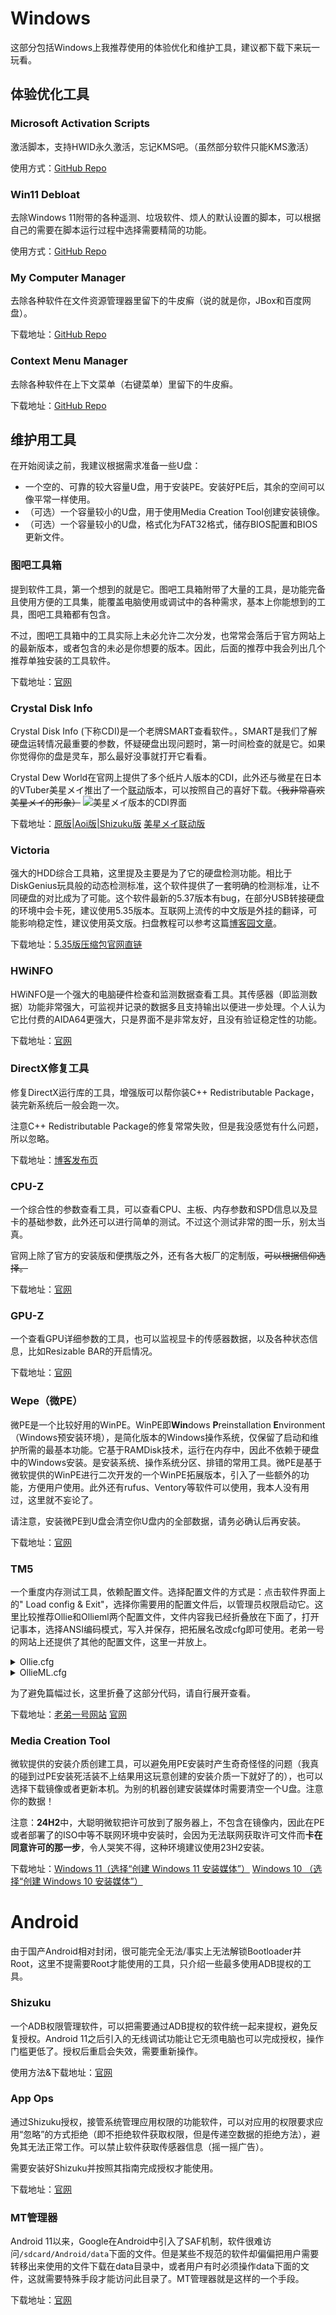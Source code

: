 # Windows
这部分包括Windows上我推荐使用的体验优化和维护工具，建议都下载下来玩一玩看。
## 体验优化工具
### Microsoft Activation Scripts
激活脚本，支持HWID永久激活，忘记KMS吧。（虽然部分软件只能KMS激活）

使用方式：[GitHub Repo](https://github.com/massgravel/Microsoft-Activation-Scripts)
### Win11 Debloat
去除Windows 11附带的各种遥测、垃圾软件、烦人的默认设置的脚本，可以根据自己的需要在脚本运行过程中选择需要精简的功能。

使用方式：[GitHub Repo](https://github.com/Raphire/Win11Debloat)
### My Computer Manager
去除各种软件在文件资源管理器里留下的牛皮癣（说的就是你，JBox和百度网盘）。

下载地址：[GitHub Repo](https://github.com/1357310795/MyComputerManager)
### Context Menu Manager
去除各种软件在上下文菜单（右键菜单）里留下的牛皮癣。

下载地址：[GitHub Repo](https://github.com/BluePointLilac/ContextMenuManager)
## 维护用工具
在开始阅读之前，我建议根据需求准备一些U盘：
- 一个空的、可靠的较大容量U盘，用于安装PE。安装好PE后，其余的空间可以像平常一样使用。
- （可选）一个容量较小的U盘，用于使用Media Creation Tool创建安装镜像。
- （可选）一个容量较小的U盘，格式化为FAT32格式，储存BIOS配置和BIOS更新文件。
### 图吧工具箱
提到软件工具，第一个想到的就是它。图吧工具箱附带了大量的工具，是功能完备且使用方便的工具集，能覆盖电脑使用或调试中的各种需求，基本上你能想到的工具，图吧工具箱都有包含。

不过，图吧工具箱中的工具实际上未必允许二次分发，也常常会落后于官方网站上的最新版本，或者包含的未必是你想要的版本。因此，后面的推荐中我会列出几个推荐单独安装的工具软件。

下载地址：[官网](https://www.tbtool.cn)

### Crystal Disk Info
Crystal Disk Info (下称CDI)是一个老牌SMART查看软件。，SMART是我们了解硬盘运转情况最重要的参数，怀疑硬盘出现问题时，第一时间检查的就是它。如果你觉得你的盘是灵车，那么最好没事就打开它看看。

Crystal Dew World在官网上提供了多个纸片人版本的CDI，此外还与微星在日本的VTuber美星メイ推出了一个[联动](https://jp.msi.com/Landing/mihoshimei/nb#crystaldewworld)版本，可以按照自己的喜好下载。~~（我非常喜欢美星メイ的形象）~~
![美星メイ版本的CDI界面](/res/01/CDIMainUI.png)

下载地址：[原版|Aoi版|Shizuku版](https://crystalmark.info/en/software/crystaldiskinfo/)  [美星メイ联动版](https://msi.gm/S963768D)

### Victoria
强大的HDD综合工具箱，这里提及主要是为了它的硬盘检测功能。相比于DiskGenius玩具般的动态检测标准，这个软件提供了一套明确的检测标准，让不同硬盘的对比成为了可能。这个软件最新的5.37版本有bug，在部分USB转接硬盘的环境中会卡死，建议使用5.35版本。互联网上流传的中文版是外挂的翻译，可能影响稳定性，建议使用英文版。扫盘教程可以参考这篇[博客园文章](https://www.cnblogs.com/kjcy8/p/17037779.html)。

下载地址：[5.35版压缩包官网直链](https://hdd.by/Victoria/Victoria535.zip)
### HWiNFO
HWiNFO是一个强大的电脑硬件检查和监测数据查看工具。其传感器（即监测数据）功能非常强大，可监视并记录的数据多且支持输出以便进一步处理。个人认为它比付费的AIDA64更强大，只是界面不是非常友好，且没有验证稳定性的功能。

下载地址：[官网](https://www.hwinfo.com/download/)

### DirectX修复工具
修复DirectX运行库的工具，增强版可以帮你装C++ Redistributable Package，装完新系统后一般会跑一次。

注意C++ Redistributable Package的修复常常失败，但是我没感觉有什么问题，所以忽略。

下载地址：[博客发布页](https://www.zysoftware.top/post/9.html)

### CPU-Z
一个综合性的参数查看工具，可以查看CPU、主板、内存参数和SPD信息以及显卡的基础参数，此外还可以进行简单的测试。不过这个测试非常的图一乐，别太当真。

官网上除了官方的安装版和便携版之外，还有各大板厂的定制版，~~可以根据信仰选择。~~

下载地址：[官网](https://www.cpuid.com/softwares/cpu-z.html)

### GPU-Z
一个查看GPU详细参数的工具，也可以监视显卡的传感器数据，以及各种状态信息，比如Resizable BAR的开启情况。

下载地址：[官网](https://www.techpowerup.com/gpuz/)

### Wepe（微PE）
微PE是一个比较好用的WinPE。WinPE即**Win**dows **P**reinstallation **E**nvironment（Windows预安装环境），是简化版本的Windows操作系统，仅保留了启动和维护所需的最基本功能。它基于RAMDisk技术，运行在内存中，因此不依赖于硬盘中的Windows安装。是安装系统、操作系统分区、排错的常用工具。微PE是基于微软提供的WinPE进行二次开发的一个WinPE拓展版本，引入了一些额外的功能，方便用户使用。此外还有rufus、Ventory等软件可以使用，我本人没有用过，这里就不妄论了。

请注意，安装微PE到U盘会清空你U盘内的全部数据，请务必确认后再安装。

下载地址：[官网](https://www.wepe.com.cn/)

### TM5
一个重度内存测试工具，依赖配置文件。选择配置文件的方式是：点击软件界面上的" Load config & Exit"，选择你需要用的配置文件后，以管理员权限启动它。这里比较推荐Ollie和Ollieml两个配置文件，文件内容我已经折叠放在下面了，打开记事本，选择ANSI编码模式，写入并保存，把拓展名改成cfg即可使用。老弟一号的网站上还提供了其他的配置文件，这里一并放上。

<details> <summary>Ollie.cfg</summary>
<pre><code>
Memory Test config file v0.02
Copyrights to the program belong to me.
Serj
testmem.tz.ru
serj_m@hotmail.com

[Main Section]
Config Name=FastMemTest
Config Author=Ollie
Cores=0
Tests=13
Time (%)=400
Cycles=3
Language=0
Test Sequence=1,2,3,4,5,6,7,8,9,10,11,12

[Global Memory Setup]
Channels=2
Interleave Type=1
Single DIMM width, bits=64
Operation Block, byts=64
Testing Window Size (Mb)=1536
Lock Memory Granularity (Mb)=16
Reserved Memory for Windows (Mb)=128
Capable=0x0
Debug Level=7

[Window Position]
WindowPosX=1240
WindowPosY=314

[Test0]
Enable=1
Time (%)=100
Function=RefreshStable
DLL Name=bin\MT0.dll
Pattern Mode=0
Pattern Param0=0x0
Pattern Param1=0x0
Parameter=0
Test Block Size (Mb)=0


[Test1]
Enable=1
Time (%)=40
Function=MirrorMove
DLL Name=bin\MT0.dll
Pattern Mode=0
Pattern Param0=0x0
Pattern Param1=0x0
Parameter=2
Test Block Size (Mb)=0


[Test2]
Enable=1
Time (%)=40
Function=MirrorMove
DLL Name=bin\MT0.dll
Pattern Mode=0
Pattern Param0=0x0
Pattern Param1=0x0
Parameter=4
Test Block Size (Mb)=0


[Test3]
Enable=1
Time (%)=60
Function=SimpleTest
DLL Name=bin\MT0.dll
Pattern Mode=0
Pattern Param0=0x0
Pattern Param1=0x0
Parameter=2
Test Block Size (Mb)=4


[Test4]
Enable=1
Time (%)=60
Function=SimpleTest
DLL Name=bin\MT0.dll
Pattern Mode=0
Pattern Param0=0x0
Pattern Param1=0x0
Parameter=0
Test Block Size (Mb)=4


[Test5]
Enable=1
Time (%)=80
Function=MirrorMove128
DLL Name=bin\MT0.dll
Pattern Mode=0
Pattern Param0=0x0
Pattern Param1=0x0
Parameter=3
Test Block Size (Mb)=0


[Test6]
Enable=1
Time (%)=80
Function=MirrorMove128
DLL Name=bin\MT0.dll
Pattern Mode=0
Pattern Param0=0x0
Pattern Param1=0x0
Parameter=1
Test Block Size (Mb)=0

[Test7]
Enable=1
Time (%)=100
Function=SimpleTest
DLL Name=bin\MT0.dll
Pattern Mode=0
Pattern Param0=0x0
Pattern Param1=0x0
Parameter=0
Test Block Size (Mb)=8


[Test8]
Enable=1
Time (%)=100
Function=SimpleTest
DLL Name=bin\MT0.dll
Pattern Mode=0
Pattern Param0=0x0
Pattern Param1=0x0
Parameter=2
Test Block Size (Mb)=8


[Test9]
Enable=1
Time (%)=100
Function=MirrorMove
DLL Name=bin\MT0.dll
Pattern Mode=0
Pattern Param0=0x0
Pattern Param1=0x0
Parameter=1
Test Block Size (Mb)=0


[Test10]
Enable=1
Time (%)=100
Function=MirrorMove128
DLL Name=bin\MT0.dll
Pattern Mode=0
Pattern Param0=0x0
Pattern Param1=0x0
Parameter=2
Test Block Size (Mb)=0


[Test11]
Enable=1
Time (%)=100
Function=SimpleTest
DLL Name=bin\MT0.dll
Pattern Mode=0
Pattern Param0=0x0
Pattern Param1=0x0
Parameter=2
Test Block Size (Mb)=0


[Test12]
Enable=1
Time (%)=100
Function=SimpleTest
DLL Name=bin\MT0.dll
Pattern Mode=0
Pattern Param0=0x0
Pattern Param1=0x0
Parameter=1
Test Block Size (Mb)=4
</code></pre>
</details>

<details> <summary>OllieML.cfg</summary>
<pre><code>
Memory Test config file v0.02
Copyrights to the program belong to me.
Serj
testmem.tz.ru
serj_m@hotmail.com

[Main Section]
Config Name=FastMemTest
Config Author=OllieML@NGA
Cores=0 ; 填0则默认调用全部线程,出错就根据CPU情况修改,但是得保证与下面的WINDOW_SIZE乘积接近你的可用内存
Tests=13
Time (%)=400
Cycles=10
Language=0
Test Sequence=1,2,3,4,5,6,7,8,9,10,11,12
[Global Memory Setup]
Channels=2
Interleave Type=1
Single DIMM width, bits=64
Operation Block, byts=64
Testing Window Size (Mb)=1024 ; 如果运行报错就改低这个值,默认为1480,最大值1536
Lock Memory Granularity (Mb)=16
Reserved Memory for Windows (Mb)=128
Capable=0x0
Debug Level=7

[Window Position]
WindowPosX=480
WindowPosY=298

[Test0]
Enable=1
Time (%)=100
Function=RefreshStable
DLL Name=bin\MT0.dll
Pattern Mode=0
Pattern Param0=0x0
Pattern Param1=0x0
Parameter=0
Test Block Size (Mb)=0


[Test1]
Enable=1
Time (%)=40
Function=MirrorMove
DLL Name=bin\MT0.dll
Pattern Mode=0
Pattern Param0=0x0
Pattern Param1=0x0
Parameter=2
Test Block Size (Mb)=0


[Test2]
Enable=1
Time (%)=40
Function=MirrorMove
DLL Name=bin\MT0.dll
Pattern Mode=0
Pattern Param0=0x0
Pattern Param1=0x0
Parameter=4
Test Block Size (Mb)=0


[Test3]
Enable=1
Time (%)=60
Function=SimpleTest
DLL Name=bin\MT0.dll
Pattern Mode=0
Pattern Param0=0x0
Pattern Param1=0x0
Parameter=2
Test Block Size (Mb)=4


[Test4]
Enable=1
Time (%)=60
Function=SimpleTest
DLL Name=bin\MT0.dll
Pattern Mode=0
Pattern Param0=0x0
Pattern Param1=0x0
Parameter=0
Test Block Size (Mb)=4


[Test5]
Enable=1
Time (%)=80
Function=MirrorMove128
DLL Name=bin\MT0.dll
Pattern Mode=0
Pattern Param0=0x0
Pattern Param1=0x0
Parameter=3
Test Block Size (Mb)=0


[Test6]
Enable=1
Time (%)=80
Function=MirrorMove128
DLL Name=bin\MT0.dll
Pattern Mode=0
Pattern Param0=0x0
Pattern Param1=0x0
Parameter=1
Test Block Size (Mb)=0

[Test7]
Enable=1
Time (%)=100
Function=SimpleTest
DLL Name=bin\MT0.dll
Pattern Mode=0
Pattern Param0=0x0
Pattern Param1=0x0
Parameter=0
Test Block Size (Mb)=8


[Test8]
Enable=1
Time (%)=100
Function=SimpleTest
DLL Name=bin\MT0.dll
Pattern Mode=0
Pattern Param0=0x0
Pattern Param1=0x0
Parameter=2
Test Block Size (Mb)=8


[Test9]
Enable=1
Time (%)=100
Function=MirrorMove
DLL Name=bin\MT0.dll
Pattern Mode=0
Pattern Param0=0x0
Pattern Param1=0x0
Parameter=1
Test Block Size (Mb)=0


[Test10]
Enable=1
Time (%)=100
Function=MirrorMove128
DLL Name=bin\MT0.dll
Pattern Mode=0
Pattern Param0=0x0
Pattern Param1=0x0
Parameter=2
Test Block Size (Mb)=0


[Test11]
Enable=1
Time (%)=100
Function=SimpleTest
DLL Name=bin\MT0.dll
Pattern Mode=0
Pattern Param0=0x0
Pattern Param1=0x0
Parameter=2
Test Block Size (Mb)=0


[Test12]
Enable=1
Time (%)=100
Function=SimpleTest
DLL Name=bin\MT0.dll
Pattern Mode=0
Pattern Param0=0x0
Pattern Param1=0x0
Parameter=1
Test Block Size (Mb)=4
</code></pre>
</details>

为了避免篇幅过长，这里折叠了这部分代码，请自行展开查看。

下载地址：[老弟一号网站](https://tool.pc.wiki/) [官网](https://testmem.tz.ru/soft.htm)

### Media Creation Tool
微软提供的安装介质创建工具，可以避免用PE安装时产生奇奇怪怪的问题（我真的碰到过PE安装死活装不上结果用这玩意创建的安装介质一下就好了的），也可以选择下载镜像或者更新本机。为别的机器创建安装媒体时需要清空一个U盘。注意你的数据！

注意：**24H2**中，大聪明微软把许可放到了服务器上，不包含在镜像内，因此在PE或者部署了的ISO中等不联网环境中安装时，会因为无法联网获取许可文件而**卡在同意许可的那一步**，令人哭笑不得，这种环境建议使用23H2安装。

下载地址：[Windows 11（选择“创建 Windows 11 安装媒体”）](https://www.microsoft.com/zh-cn/software-download/windows11)
[Windows 10 （选择“创建 Windows 10 安装媒体”）](https://www.microsoft.com/zh-cn/software-download/windows10)

# Android
由于国产Android相对封闭，很可能完全无法/事实上无法解锁Bootloader并Root，这里不提需要Root才能使用的工具，只介绍一些最多使用ADB提权的工具。
### Shizuku 
一个ADB权限管理软件，可以把需要通过ADB提权的软件统一起来提权，避免反复授权。Android 11之后引入的无线调试功能让它无须电脑也可以完成授权，操作门槛更低了。授权后重启会失效，需要重新操作。

使用方法&下载地址：[官网](https://shizuku.rikka.app/zh-hans/)
### App Ops
通过Shizuku授权，接管系统管理应用权限的功能软件，可以对应用的权限要求应用“忽略”的方式拒绝（即不拒绝软件获取权限，但是传递空数据的拒绝方法），避免其无法正常工作。可以禁止软件获取传感器信息（摇一摇广告）。

需要安装好Shizuku并按照其指南完成授权才能使用。

下载地址：[官网](https://appops.rikka.app/zh-hans/)
### MT管理器
Android 11以来，Google在Android中引入了SAF机制，软件很难访问`/sdcard/Android/data`下面的文件。但是某些不规范的软件却偏偏把用户需要转移出来使用的文件下载在data目录中，或者用户有时必须操作data下面的文件，这就需要特殊手段才能访问此目录了。MT管理器就是这样的一个手段。

下载地址：[官网](https://mt2.cn/download/)
